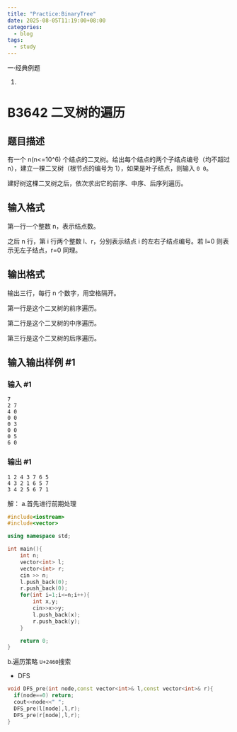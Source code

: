 ```yaml
---
title: "Practice:BinaryTree"
date: 2025-08-05T11:19:00+08:00
categories: 
  - blog
tags:
  - study 
---
```


一·经典例题

1.
# B3642 二叉树的遍历

## 题目描述

有一个 n(n<=10^6) 个结点的二叉树。给出每个结点的两个子结点编号（均不超过 n），建立一棵二叉树（根节点的编号为 1），如果是叶子结点，则输入 `0 0`。

建好树这棵二叉树之后，依次求出它的前序、中序、后序列遍历。

## 输入格式

第一行一个整数 n，表示结点数。

之后 n 行，第 i 行两个整数 l、r，分别表示结点 i 的左右子结点编号。若 l=0 则表示无左子结点，r=0 同理。

## 输出格式

输出三行，每行 n 个数字，用空格隔开。

第一行是这个二叉树的前序遍历。

第二行是这个二叉树的中序遍历。

第三行是这个二叉树的后序遍历。

## 输入输出样例 #1

### 输入 #1

```
7
2 7
4 0
0 0
0 3
0 0
0 5
6 0
```

### 输出 #1

```
1 2 4 3 7 6 5
4 3 2 1 6 5 7
3 4 2 5 6 7 1
```


解：
a.首先进行前期处理
```cpp
#include<iostream>
#include<vector>

using namespace std;

int main(){
    int n;
    vector<int> l;
    vector<int> r;
    cin >> n;
    l.push_back(0);
    r.push_back(0);
    for(int i=1;i<=n;i++){
        int x,y;
        cin>>x>>y;
        l.push_back(x);
        r.push_back(y);
    }

    return 0;
}
```
b.遍历策略
`U+2460`搜索
  - DFS
  ```cpp
  void DFS_pre(int node,const vector<int>& l,const vector<int>& r){
    if(node==0) return;
    cout<<node<<" ";
    DFS_pre(l[node],l,r);
    DFS_pre(r[node],l,r);
  }
  ```
  